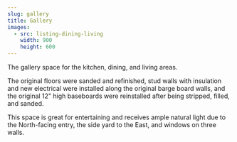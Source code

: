 ```yaml
---
slug: gallery
title: Gallery
images:
  - src: listing-dining-living
    width: 900
    height: 600
---
```

The gallery space for the kitchen, dining, and living areas.

The original floors were sanded and refinished, stud walls with insulation and new electrical were installed along the original barge board walls, and the original 12" high baseboards were reinstalled after being stripped, filled, and sanded.

This space is great for entertaining and receives ample natural light due to the North-facing entry, the side yard to the East, and windows on three walls.